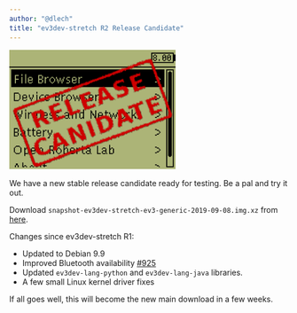 ```yaml
---
author: "@dlech"
title: "ev3dev-stretch R2 Release Candidate"
---
```


<img src="/images/news/brickman-rc-stamped.png" alt="Python driving sample" style="width: 300px; max-width: 100%;" class="image-responsive pull-right" />

We have a new stable release candidate ready for testing. Be a pal and try it out.

Download `snapshot-ev3dev-stretch-ev3-generic-2019-09-08.img.xz` from [here][1].

[1]: https://oss.jfrog.org/list/oss-snapshot-local/org/ev3dev/brickstrap/2019-09-08/

<!--more-->

Changes since ev3dev-stretch R1:

- Updated to Debian 9.9
- Improved Bluetooth availability [#925](https://github.com/ev3dev/ev3dev/issues/925)
- Updated `ev3dev-lang-python` and `ev3dev-lang-java` libraries.
- A few small Linux kernel driver fixes

If all goes well, this will become the new main download in a few weeks.

